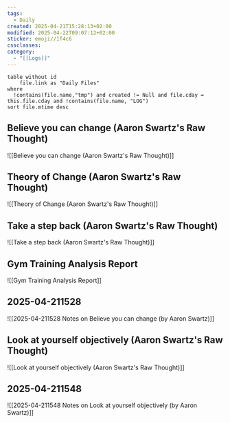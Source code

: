 ```yaml
---
tags:
  - Daily
created: 2025-04-21T15:28:13+02:00
modified: 2025-04-22T09:07:12+02:00
sticker: emoji//1f4c6
cssclasses: 
category:
  - "[[Logs]]"
---
```




```dataview
table without id
	file.link as "Daily Files"
where
  !contains(file.name,"tmp") and created != Null and file.cday = this.file.cday and !contains(file.name, "LOG")
sort file.mtime desc
```


## Believe you can change (Aaron Swartz's Raw Thought)

![[Believe you can change (Aaron Swartz's Raw Thought)]]

## Theory of Change (Aaron Swartz's Raw Thought)

![[Theory of Change (Aaron Swartz's Raw Thought)]]

## Take a step back (Aaron Swartz's Raw Thought)

![[Take a step back (Aaron Swartz's Raw Thought)]]

## Gym Training Analysis Report

![[Gym Training Analysis Report]]

## 2025-04-211528

![[2025-04-211528 Notes on Believe you can change (by Aaron Swartz)]]

## Look at yourself objectively (Aaron Swartz's Raw Thought)

![[Look at yourself objectively (Aaron Swartz's Raw Thought)]]

## 2025-04-211548

![[2025-04-211548 Notes on Look at yourself objectively (by Aaron Swartz)]]

